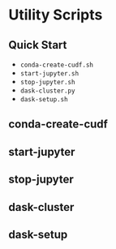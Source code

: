 # Utility Scripts

## Quick Start

* `conda-create-cudf.sh`
* `start-jupyter.sh`
* `stop-jupyter.sh`
* `dask-cluster.py`
* `dask-setup.sh`

## conda-create-cudf

## start-jupyter

## stop-jupyter

## dask-cluster

## dask-setup
